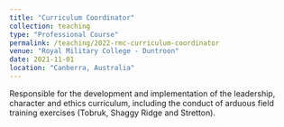 ```yaml
---
title: "Curriculum Coordinator"
collection: teaching
type: "Professional Course"
permalink: /teaching/2022-rmc-curriculum-coordinator
venue: "Royal Military College - Duntroon"
date: 2021-11-01
location: "Canberra, Australia"
---
```


Responsible for the development and implementation of the leadership, character and ethics curriculum, including the conduct of arduous field training exercises (Tobruk, Shaggy Ridge and Stretton).
